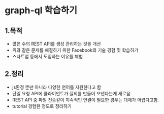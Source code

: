# graph-ql 학습하기

## 1.목적
* 많은 수의 REST API를 생성 관리하는 것을 개선
* 위와 같은 문제를 해결하기 위한 Facebook의 기술 경험 및 학습하기
* 스타트업 등에서 도입하는 이유를 체험

## 2.정리
* js환경 뿐만 아니라 다양한 언어를 지원한다고 함
* 단일 요청 API에 클라이언트가 질의를 만들어 보낸다는게 새로움
* REST API 중 파일 전송같이 지속적인 연결이 필요한 경우는 대체가 어렵다고함.
* tutorial 경험한 정도로 정리하기